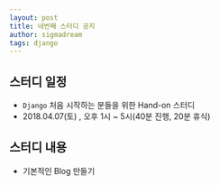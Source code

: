 ```yaml
---
layout: post
title: 네번째 스터디 공지
author: sigmadream
tags: django
---
```


## 스터디 일정

* `Django` 처음 시작하는 분들을 위한 Hand-on 스터디
* 2018.04.07(토) , 오후 1시 ~ 5시(40분 진행, 20분 휴식)

## 스터디 내용

* 기본적인 Blog 만들기

